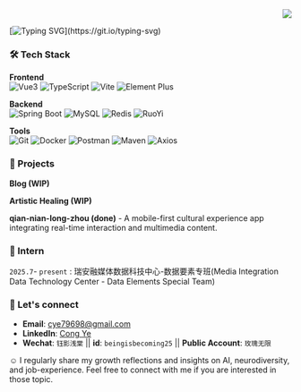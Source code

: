 <div align="right">  
  <img src="https://komarev.com/ghpvc/?username=yecon-27&color=blueviolet&style=flat-square&label=Views" />  
</div>

[![Typing SVG](https://readme-typing-svg.demolab.com?font=Fira+Code&pause=1000&color=9275F7&center=true&vCenter=true&width=435&lines=Hey+there+(｡･∀･)ﾉﾞ;👋Here+is+Ava.;Nice+to+meet+you!)](https://git.io/typing-svg)

### 🛠️ Tech Stack  

**Frontend**  
![Vue3](https://img.shields.io/badge/Vue.js-35495E?logo=vue.js&logoColor=4FC08D)  ![TypeScript](https://img.shields.io/badge/TypeScript-3178C6?logo=typescript&logoColor=fff)  ![Vite](https://img.shields.io/badge/Vite-646CFF?logo=vite&logoColor=fff)  ![Element Plus](https://img.shields.io/badge/Element--Plus-409EFF?logo=element&logoColor=white)  

**Backend**  
![Spring Boot](https://img.shields.io/badge/Spring_Boot-6DB33F?logo=springboot&logoColor=white)  ![MySQL](https://img.shields.io/badge/MySQL-4479A1?logo=mysql&logoColor=white)  ![Redis](https://img.shields.io/badge/Redis-DC382D?logo=redis&logoColor=white)  ![RuoYi](https://img.shields.io/badge/RuoYi-2C3E50?logoColor=white)  

**Tools**  
![Git](https://img.shields.io/badge/Git-F05032?logo=git&logoColor=white) ![Docker](https://img.shields.io/badge/Docker-2496ED?logo=docker&logoColor=white) ![Postman](https://img.shields.io/badge/Postman-FF6C37?logo=postman&logoColor=white) ![Maven](https://img.shields.io/badge/Maven-CC2222?logo=apachemaven&logoColor=white) ![Axios](https://img.shields.io/badge/Axios-5A29E4?logo=axios&logoColor=white)  

### 🚀 Projects  

**Blog (WIP)**

**Artistic Healing (WIP)**

**qian-nian-long-zhou (done)** - A mobile-first cultural experience app integrating real-time interaction and multimedia content.

### 🌱 Intern  

`2025.7`- `present` : 瑞安融媒体数据科技中心-数据要素专班(Media Integration Data Technology Center - Data Elements Special Team)

### 🤝 Let's connect

- **Email**: [cye79698@gmail.com](mailto:cye79698@gmail.com)
- **LinkedIn**: [Cong Ye](https://www.linkedin.com/public-profile/settings?trk=d_flagship3_profile_self_view_public_profile) 
- **Wechat**: `钰影浅棠` || **id**: `beingisbecoming25` || **Public Account**: `玫瑰无限`
  
☺️ I regularly share my growth reflections and insights on AI, neurodiversity, and job-experience. Feel free to connect with me if you are interested in those topic.
